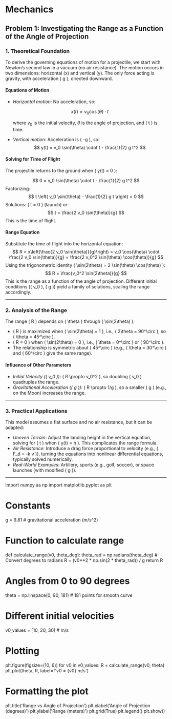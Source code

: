 # Mechanics

## Problem 1: Investigating the Range as a Function of the Angle of Projection

### 1. Theoretical Foundation

To derive the governing equations of motion for a projectile, we start with Newton’s second law in a vacuum (no air resistance). The motion occurs in two dimensions: horizontal (x) and vertical (y). The only force acting is gravity, with acceleration \( g \), directed downward.

#### Equations of Motion
- *Horizontal motion*: No acceleration, so:

  $$
  x(t) = v_0 \cos(\theta) \cdot t
  $$

  where $v_0$ is the initial velocity, $\theta$ is the angle of projection, and \( t \) is time.
- *Vertical motion*: Acceleration is \( -g \), so:
  $$
  y(t) = v_0 \sin(\theta) \cdot t - \frac{1}{2} g t^2
  $$

#### Solving for Time of Flight
The projectile returns to the ground when \( y(t) = 0 \):

$$
0 = v_0 \sin(\theta) \cdot t - \frac{1}{2} g t^2
$$
Factorizing:
$$
t \left( v_0 \sin(\theta) - \frac{1}{2} g t \right) = 0
$$
Solutions: \( t = 0 \) (launch) or:
$$
t = \frac{2 v_0 \sin(\theta)}{g}
$$
This is the time of flight.

#### Range Equation
Substitute the time of flight into the horizontal equation:
$$
R = x\left(\frac{2 v_0 \sin(\theta)}{g}\right) = v_0 \cos(\theta) \cdot \frac{2 v_0 \sin(\theta)}{g} = \frac{2 v_0^2 \sin(\theta) \cos(\theta)}{g}
$$
Using the trigonometric identity \( \sin(2\theta) = 2 \sin(\theta) \cos(\theta) \):
$$
R = \frac{v_0^2 \sin(2\theta)}{g}
$$
This is the range as a function of the angle of projection. Different initial conditions (\( v_0 \), \( g \)) yield a family of solutions, scaling the range accordingly.

---

### 2. Analysis of the Range

The range \( R \) depends on \( \theta \) through \( \sin(2\theta) \):
- \( R \) is maximized when \( \sin(2\theta) = 1 \), i.e., \( 2\theta = 90^\circ \), so \( \theta = 45^\circ \).
- \( R = 0 \) when \( \sin(2\theta) = 0 \), i.e., \( \theta = 0^\circ \) or \( 90^\circ \).
- The relationship is symmetric about \( 45^\circ \) (e.g., \( \theta = 30^\circ \) and \( 60^\circ \) give the same range).

#### Influence of Other Parameters
- *Initial Velocity (\( v_0 \))*: \( R \propto v_0^2 \), so doubling \( v_0 \) quadruples the range.
- *Gravitational Acceleration (\( g \))*: \( R \propto 1/g \), so a smaller \( g \) (e.g., on the Moon) increases the range.

---

### 3. Practical Applications

This model assumes a flat surface and no air resistance, but it can be adapted:
- *Uneven Terrain*: Adjust the landing height in the vertical equation, solving for \( t \) when \( y(t) = h \). This complicates the range formula.
- *Air Resistance*: Introduce a drag force proportional to velocity (e.g., \( F_d = -k v \)), turning the equations into nonlinear differential equations, typically solved numerically.
- *Real-World Examples*: Artillery, sports (e.g., golf, soccer), or space launches (with modified \( g \)).

---

import numpy as np
import matplotlib.pyplot as plt

# Constants

g = 9.81  # gravitational acceleration (m/s^2)

# Function to calculate range
def calculate_range(v0, theta_deg):
    theta_rad = np.radians(theta_deg)  # Convert degrees to radians
    R = (v0**2 * np.sin(2 * theta_rad)) / g
    return R

# Angles from 0 to 90 degrees
theta = np.linspace(0, 90, 181)  # 181 points for smooth curve

# Different initial velocities
v0_values = [10, 20, 30]  # m/s

# Plotting
plt.figure(figsize=(10, 6))
for v0 in v0_values:
    R = calculate_range(v0, theta)
    plt.plot(theta, R, label=f'v0 = {v0} m/s')

# Formatting the plot
plt.title('Range vs Angle of Projection')
plt.xlabel('Angle of Projection (degrees)')
plt.ylabel('Range (meters)')
plt.grid(True)
plt.legend()
plt.show()
